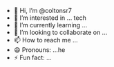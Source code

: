 - 👋 Hi, I’m @coltonsr7
- 👀 I’m interested in ... tech
- 🌱 I’m currently learning ...
- 💞️ I’m looking to collaborate on ...
- 📫 How to reach me ...
- 😄 Pronouns: ...he
- ⚡ Fun fact: ...

<!---
coltonsr7/coltonsr7 is a ✨ special ✨ repository because its `README.md` (this file) appears on your GitHub profile.
You can click the Preview link to take a look at your changes.
--->
